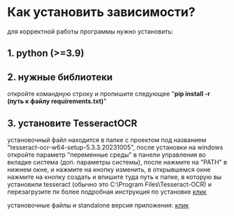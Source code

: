 <h1>Как установить зависимости?</h1>
для корректной работы программы нужно установить:
<h2>1. python (>=3.9)</h2>
<h2>2. нужные библиотеки</h2>
откройте командную строку и пропишите следующее "<strong>pip install -r (путь к файлу requirements.txt)</strong>"
<h2>3. установите TesseractOCR</h2>
установочный файл находится в папке с проектом под названием "tesseract-ocr-w64-setup-5.3.3.20231005", после установки
на windows откройте параметр "переменные среды" в панели управления во вкладке система (доп. параметры системы),
после нажмите на "PATH" в нижнем окне, и нажмите на кнопку изменить, в открывшемся окне нажмите на кнопку создать и
впишите туда путь к папке, в которую вы установили tesseract (обычно это C:\Program Files\Tesseract-OCR) и перезагрузите пк
более подробная инструкция по установке <a href="https://medium.com/@marioruizgonzalez.mx/how-install-tesseract-orc-and-pytesseract-on-windows-68f011ad8b9b">клик</a>

установочные файлы и standalone версия приложения: <a href="https://drive.google.com/drive/folders/1fqUc3r0n68i_xk_uVAMExMFq1Ow8gl0E?usp=drive_link">клик</a>
